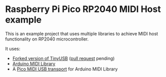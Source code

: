 # Raspberry Pi Pico RP2040 MIDI Host example

This is an example project that uses multiple libraries to achieve MIDI host functionality on RP2040 microcontroller.

It uses:
- [Forked version of TinyUSB](https://github.com/atoktoto/tinyusb/tree/midihost) ([pull request](https://github.com/hathach/tinyusb/pull/1627) pending)
- [Arduino MIDI Library](https://github.com/FortySevenEffects/arduino_midi_library)
- A [Pico MIDI USB transport](https://github.com/atoktoto/pico-midi-usb-transport) for Arduino MIDI Library
